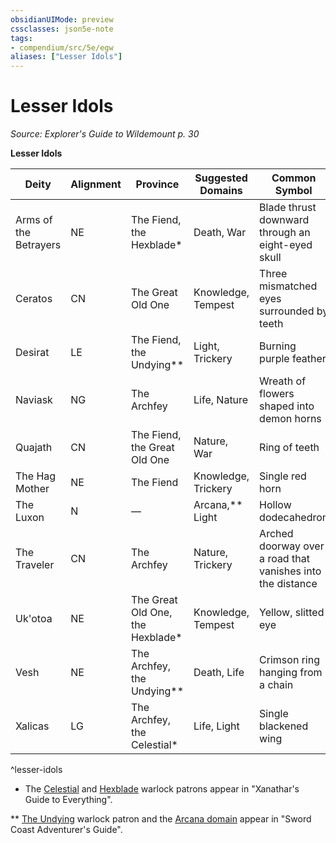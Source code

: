 ```yaml
---
obsidianUIMode: preview
cssclasses: json5e-note
tags:
- compendium/src/5e/egw
aliases: ["Lesser Idols"]
---
```

# Lesser Idols
*Source: Explorer's Guide to Wildemount p. 30* 

**Lesser Idols**

| Deity | Alignment | Province | Suggested Domains | Common Symbol |
|-------|-----------|----------|-------------------|---------------|
| Arms of the Betrayers | NE | The Fiend, the Hexblade* | Death, War | Blade thrust downward through an eight-eyed skull |
| Ceratos | CN | The Great Old One | Knowledge, Tempest | Three mismatched eyes surrounded by teeth |
| Desirat | LE | The Fiend, the Undying** | Light, Trickery | Burning purple feather |
| Naviask | NG | The Archfey | Life, Nature | Wreath of flowers shaped into demon horns |
| Quajath | CN | The Fiend, the Great Old One | Nature, War | Ring of teeth |
| The Hag Mother | NE | The Fiend | Knowledge, Trickery | Single red horn |
| The Luxon | N | — | Arcana,** Light | Hollow dodecahedron |
| The Traveler | CN | The Archfey | Nature, Trickery | Arched doorway over a road that vanishes into the distance |
| Uk'otoa | NE | The Great Old One, the Hexblade* | Knowledge, Tempest | Yellow, slitted eye |
| Vesh | NE | The Archfey, the Undying** | Death, Life | Crimson ring hanging from a chain |
| Xalicas | LG | The Archfey, the Celestial* | Life, Light | Single blackened wing |
^lesser-idols

* The [Celestial](/3-Mechanics/CLI/classes/warlock-the-celestial-xge.md) and [Hexblade](/3-Mechanics/CLI/classes/warlock-the-hexblade-xge.md) warlock patrons appear in "Xanathar's Guide to Everything".

** [The Undying](/3-Mechanics/CLI/classes/warlock-the-undying-scag.md) warlock patron and the [Arcana domain](/3-Mechanics/CLI/classes/cleric-arcana-domain-scag.md) appear in "Sword Coast Adventurer's Guide".